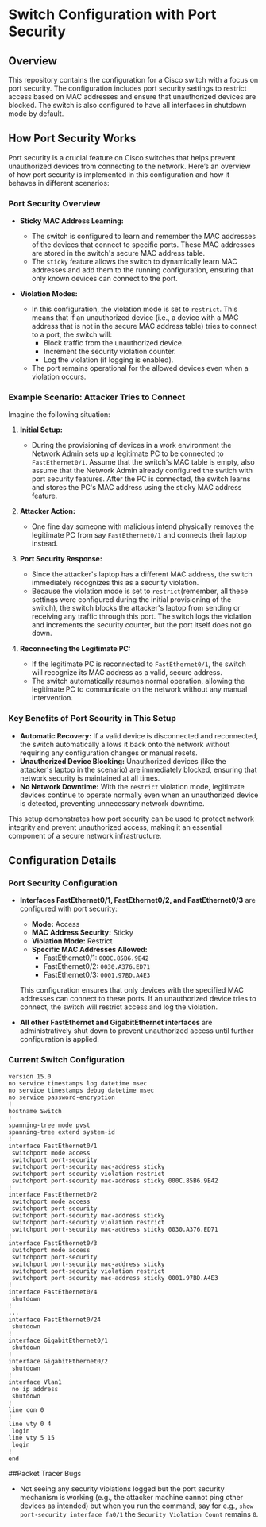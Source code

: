 # Switch Configuration with Port Security

## Overview

This repository contains the configuration for a Cisco switch with a focus on port security. The configuration includes port security settings to restrict access based on MAC addresses and ensure that unauthorized devices are blocked. The switch is also configured to have all interfaces in shutdown mode by default.

## How Port Security Works

Port security is a crucial feature on Cisco switches that helps prevent unauthorized devices from connecting to the network. Here’s an overview of how port security is implemented in this configuration and how it behaves in different scenarios:

### Port Security Overview

- **Sticky MAC Address Learning:** 
  - The switch is configured to learn and remember the MAC addresses of the devices that connect to specific ports. These MAC addresses are stored in the switch's secure MAC address table.
  - The `sticky` feature allows the switch to dynamically learn MAC addresses and add them to the running configuration, ensuring that only known devices can connect to the port.

- **Violation Modes:**
  - In this configuration, the violation mode is set to `restrict`. This means that if an unauthorized device (i.e., a device with a MAC address that is not in the secure MAC address table) tries to connect to a port, the switch will:
    - Block traffic from the unauthorized device.
    - Increment the security violation counter.
    - Log the violation (if logging is enabled).
  - The port remains operational for the allowed devices even when a violation occurs.

### Example Scenario: Attacker Tries to Connect

Imagine the following situation:
1. **Initial Setup:**
   - During the provisioning of devices in a work environment the Network Admin sets up a legitimate PC to be connected to `FastEthernet0/1`. Assume that the switch's MAC table is empty, also assume that the Network Admin already configured the swtich with port security features. After the PC is connected, the switch learns and stores the PC's MAC address using the sticky MAC address feature.

2. **Attacker Action:**
   - One fine day someone with malicious intend physically removes the legitimate PC from say `FastEthernet0/1` and connects their laptop instead.

3. **Port Security Response:**
   - Since the attacker's laptop has a different MAC address, the switch immediately recognizes this as a security violation.
   - Because the violation mode is set to `restrict`(remember, all these settings were configured during the initial provisioning of the switch), the switch blocks the attacker's laptop from sending or receiving any traffic through this port. The switch logs the violation and increments the security counter, but the port itself does not go down.

4. **Reconnecting the Legitimate PC:**
   - If the legitimate PC is reconnected to `FastEthernet0/1`, the switch will recognize its MAC address as a valid, secure address.
   - The switch automatically resumes normal operation, allowing the legitimate PC to communicate on the network without any manual intervention.

### Key Benefits of Port Security in This Setup

- **Automatic Recovery:** If a valid device is disconnected and reconnected, the switch automatically allows it back onto the network without requiring any configuration changes or manual resets.
- **Unauthorized Device Blocking:** Unauthorized devices (like the attacker's laptop in the scenario) are immediately blocked, ensuring that network security is maintained at all times.
- **No Network Downtime:** With the `restrict` violation mode, legitimate devices continue to operate normally even when an unauthorized device is detected, preventing unnecessary network downtime.

This setup demonstrates how port security can be used to protect network integrity and prevent unauthorized access, making it an essential component of a secure network infrastructure.
## Configuration Details

### Port Security Configuration

- **Interfaces FastEthernet0/1, FastEthernet0/2, and FastEthernet0/3** are configured with port security:
  - **Mode:** Access
  - **MAC Address Security:** Sticky
  - **Violation Mode:** Restrict
  - **Specific MAC Addresses Allowed:** 
    - FastEthernet0/1: `000C.85B6.9E42`
    - FastEthernet0/2: `0030.A376.ED71`
    - FastEthernet0/3: `0001.97BD.A4E3`

  This configuration ensures that only devices with the specified MAC addresses can connect to these ports. If an unauthorized device tries to connect, the switch will restrict access and log the violation.

- **All other FastEthernet and GigabitEthernet interfaces** are administratively shut down to prevent unauthorized access until further configuration is applied.

### Current Switch Configuration

```plaintext
version 15.0
no service timestamps log datetime msec
no service timestamps debug datetime msec
no service password-encryption
!
hostname Switch
!
spanning-tree mode pvst
spanning-tree extend system-id
!
interface FastEthernet0/1
 switchport mode access
 switchport port-security
 switchport port-security mac-address sticky 
 switchport port-security violation restrict 
 switchport port-security mac-address sticky 000C.85B6.9E42
!
interface FastEthernet0/2
 switchport mode access
 switchport port-security
 switchport port-security mac-address sticky 
 switchport port-security violation restrict 
 switchport port-security mac-address sticky 0030.A376.ED71
!
interface FastEthernet0/3
 switchport mode access
 switchport port-security
 switchport port-security mac-address sticky 
 switchport port-security violation restrict 
 switchport port-security mac-address sticky 0001.97BD.A4E3
!
interface FastEthernet0/4
 shutdown
!
...
interface FastEthernet0/24
 shutdown
!
interface GigabitEthernet0/1
 shutdown
!
interface GigabitEthernet0/2
 shutdown
!
interface Vlan1
 no ip address
 shutdown
!
line con 0
!
line vty 0 4
 login
line vty 5 15
 login
!
end
```

##Packet Tracer Bugs
- Not seeing any security violations logged but the port security mechanism is working (e.g., the attacker machine cannot ping other devices as intended) but when you run the command, say for e.g., `show port-security interface fa0/1` the `Security Violation Count` remains `0`.
